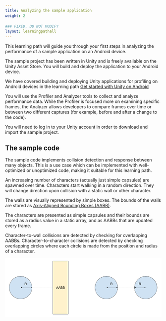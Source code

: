```yaml
---
title: Analyzing the sample application
weight: 2

### FIXED, DO NOT MODIFY
layout: learningpathall
---
```


This learning path will guide you through your first steps in analyzing the performance of a sample application on an Android device.

The sample project has been written in Unity and is freely available on the Unity Asset Store. You will build and deploy the application to your Android device.

We have covered building and deploying Unity applications for profiling on Android devices in the learning path [Get started with Unity on Android](/learning-paths/smartphones-and-mobile/get-started-with-unity-on-android)

You will use the Profiler and Analyzer tools to collect and analyze performance data. While the Profiler is focused more on examining specific frames, the Analyzer allows developers to compare frames over time or between two different captures (for example, before and after a change to the code).

You will need to log in to your Unity account in order to download and import the sample project.

## The sample code

The sample code implements collision detection and response between many objects. This is a use case which can be implemented with well-optimized or unoptimized code, making it suitable for this learning path.

An increasing number of characters (actually just simple capsules) are spawned over time. Characters start walking in a random direction. They will change direction upon collision with a static wall or other character.

The walls are visually represented by simple boxes. The bounds of the walls are stored as [Axis-Aligned Bounding Boxes (AABB)](https://en.wikipedia.org/wiki/Bounding_volume).

The characters are presented as simple capsules and their bounds are stored as a radius value in a static array, and as AABBs that are updated every frame.

Character-to-wall collisions are detected by checking for overlapping AABBs. Character-to-character collisions are detected by checking overlapping circles where each circle is made from the position and radius of a character.

![Collision detection diagram#center](images/collision-detection.png "Figure 1. Character-wall collision detection using AABBs (left) and character-character collision detection (right) using position and radius (R).")
